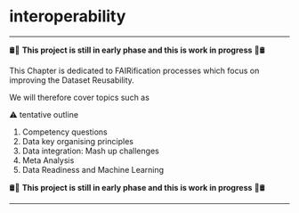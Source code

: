 # interoperability

___

:oil_drum::construction: **This project is still in early phase and this is work in progress** :construction::oil_drum:

This Chapter is dedicated to FAIRification processes which focus on improving the Dataset Reusability.

We will therefore cover topics such as

:warning: tentative outline

1. Competency questions
2. Data key organising principles 
3. Data integration: Mash up challenges
4. Meta Analysis
5. Data Readiness and Machine Learning


:oil_drum::construction: **This project is still in early phase and this is work in progress** :construction::oil_drum:

___


